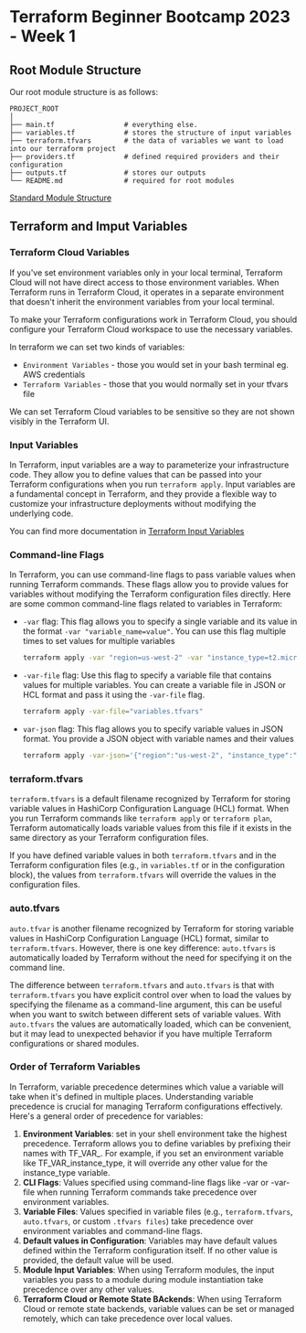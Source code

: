# Terraform Beginner Bootcamp 2023 - Week 1

## Root Module Structure

Our root module structure is as follows:

```
PROJECT_ROOT
│
├── main.tf                 # everything else.
├── variables.tf            # stores the structure of input variables
├── terraform.tfvars        # the data of variables we want to load into our terraform project
├── providers.tf            # defined required providers and their configuration
├── outputs.tf              # stores our outputs
└── README.md               # required for root modules
```

[Standard Module Structure](https://developer.hashicorp.com/terraform/language/modules/develop/structure)

## Terraform and Imput Variables

### Terraform Cloud Variables

If you've set environment variables only in your local terminal, Terraform Cloud will not have direct access to those environment variables. When Terraform runs in Terraform Cloud, it operates in a separate environment that doesn't inherit the environment variables from your local terminal.

To make your Terraform configurations work in Terraform Cloud, you should configure your Terraform Cloud workspace to use the necessary variables.

In terraform we can set two kinds of variables:

- `Environment Variables` - those you would set in your bash terminal eg. AWS credentials
- `Terraform Variables` - those that you would normally set in your tfvars file

We can set Terraform Cloud variables to be sensitive so they are not shown visibly in the Terraform UI.

### Input Variables

In Terraform, input variables are a way to parameterize your infrastructure code. They allow you to define values that can be passed into your Terraform configurations when you run `terraform apply`. Input variables are a fundamental concept in Terraform, and they provide a flexible way to customize your infrastructure deployments without modifying the underlying code.

You can find more documentation in [Terraform Input Variables](https://developer.hashicorp.com/terraform/language/values/variables)

### Command-line Flags

In Terraform, you can use command-line flags to pass variable values when running Terraform commands. These flags allow you to provide values for variables without modifying the Terraform configuration files directly. Here are some common command-line flags related to variables in Terraform:

- `-var` flag: This flag allows you to specify a single variable and its value in the format `-var "variable_name=value"`. You can use this flag multiple times to set values for multiple variables

  ```sh
  terraform apply -var "region=us-west-2" -var "instance_type=t2.micro"
  ```

- `-var-file` flag: Use this flag to specify a variable file that contains values for multiple variables. You can create a variable file in JSON or HCL format and pass it using the `-var-file` flag. 
  ```sh
  terraform apply -var-file="variables.tfvars"
  ```

- `var-json` flag: This flag allows you to specify variable values in JSON format. You provide a JSON object with variable names and their values
  ```sh
  terraform apply -var-json='{"region":"us-west-2", "instance_type":"t2.micro"}'
  ```


### terraform.tfvars

`terraform.tfvars` is a default filename recognized by Terraform for storing variable values in HashiCorp Configuration Language (HCL) format. When you run Terraform commands like `terraform apply` or `terraform plan`, Terraform automatically loads variable values from this file if it exists in the same directory as your Terraform configuration files.

If you have defined variable values in both `terraform.tfvars` and in the Terraform configuration files (e.g., in `variables.tf` or in the configuration block), the values from `terraform.tfvars` will override the values in the configuration files.

### auto.tfvars

`auto.tfvar` is another filename recognized by Terraform for storing variable values in HashiCorp Configuration Language (HCL) format, similar to `terraform.tfvars`. However, there is one key difference: `auto.tfvars` is automatically loaded by Terraform without the need for specifying it on the command line.

The difference between `terraform.tfvars` and `auto.tfvars` is that with `terraform.tfvars` you have explicit control over when to load the values by specifying the filename as a command-line argument, this can be useful when you want to switch between different sets of variable values. With `auto.tfvars` the values are automatically loaded, which can be convenient, but it may lead to unexpected behavior if you have multiple Terraform configurations or shared modules.

### Order of Terraform Variables

In Terraform, variable precedence determines which value a variable will take when it's defined in multiple places. Understanding variable precedence is crucial for managing Terraform configurations effectively. Here's a general order of precedence for variables:

1. **Environment Variables**: set in your shell environment take the highest precedence. Terraform allows you to define variables by prefixing their names with TF_VAR_. For example, if you set an environment variable like TF_VAR_instance_type, it will override any other value for the instance_type variable.
2. **CLI Flags**: Values specified using command-line flags like -var or -var-file when running Terraform commands take precedence over environment variables.
3. **Variable Files**: Values specified in variable files (e.g., `terraform.tfvars`, `auto.tfvars`, or custom `.tfvars files`) take precedence over environment variables and command-line flags.
4. **Default values in Configuration**: Variables may have default values defined within the Terraform configuration itself. If no other value is provided, the default value will be used.
5. **Module Input Variables**: When using Terraform modules, the input variables you pass to a module during module instantiation take precedence over any other values.
6. **Terraform Cloud or Remote State BAckends**: When using Terraform Cloud or remote state backends, variable values can be set or managed remotely, which can take precedence over local values.






